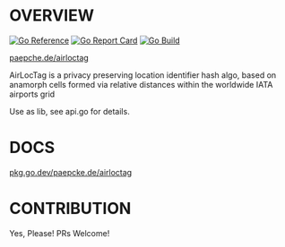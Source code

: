 # OVERVIEW
[![Go Reference](https://pkg.go.dev/badge/paepcke.de/airloctag.svg)](https://pkg.go.dev/paepcke.de/airloctag) [![Go Report Card](https://goreportcard.com/badge/paepcke.de/airloctag)](https://goreportcard.com/report/paepcke.de/airloctag) [![Go Build](https://github.com/paepckehh/airloctag/actions/workflows/golang.yml/badge.svg)](https://github.com/paepckehh/airloctag/actions/workflows/golang.yml)

[paepche.de/airloctag](https://paepcke.de/airloctag/)

AirLocTag is a privacy preserving location identifier hash algo,
based on anamorph cells formed via relative distances within the 
worldwide IATA airports grid

Use as lib, see api.go for details.

# DOCS

[pkg.go.dev/paepcke.de/airloctag](https://pkg.go.dev/paepcke.de/airloctag)

# CONTRIBUTION

Yes, Please! PRs Welcome! 
